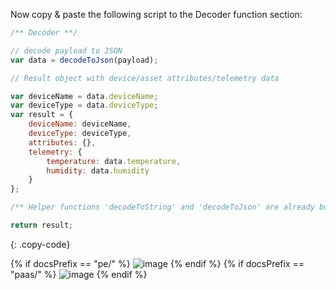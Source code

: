Now copy & paste the following script to the Decoder function section:

```javascript
/** Decoder **/

// decode payload to JSON
var data = decodeToJson(payload);

// Result object with device/asset attributes/telemetry data

var deviceName = data.deviceName;
var deviceType = data.deviceType;
var result = {
    deviceName: deviceName,
    deviceType: deviceType,
    attributes: {},
    telemetry: {
        temperature: data.temperature,
        humidity: data.humidity
    }
};

/** Helper functions 'decodeToString' and 'decodeToJson' are already built-in **/

return result;
```
{: .copy-code}

{% if docsPrefix == "pe/" %}
![image](https://img.tbqa.cloud/user-guide/integrations/tcp/tcp-create-uplink-converter-json-tbel-pe.png)
{% endif %}
{% if docsPrefix == "paas/" %}
![image](https://img.tbqa.cloud/user-guide/integrations/tcp/tcp-create-uplink-converter-json-tbel-paas.png)
{% endif %}